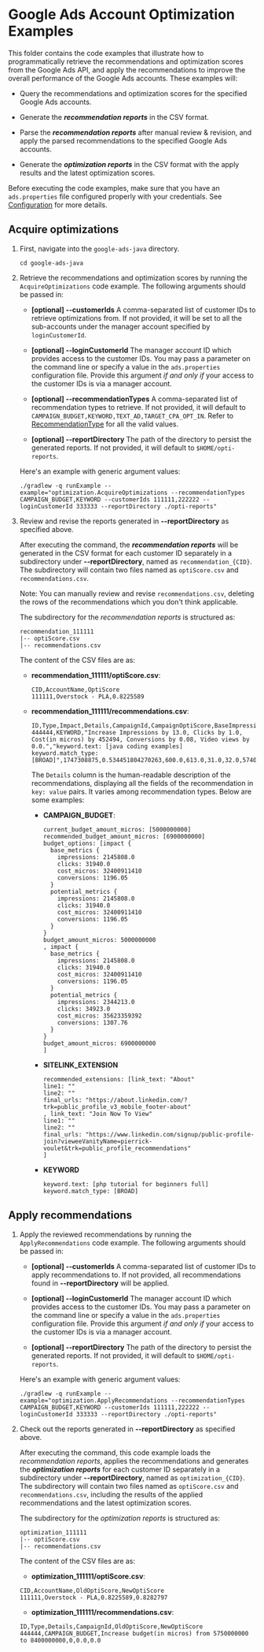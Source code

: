 # Google Ads Account Optimization Examples

This folder contains the code examples that illustrate how to programmatically
retrieve the recommendations and optimization scores from the Google Ads API,
and apply the recommendations to improve the overall performance of the Google
Ads accounts. These examples will:

*   Query the recommendations and optimization scores for the specified Google
    Ads accounts.

*   Generate the ***recommendation reports*** in the CSV format.

*   Parse the ***recommendation reports*** after manual review & revision, and
    apply the parsed recommendations to the specified Google Ads accounts.

*   Generate the ***optimization reports*** in the CSV format with the apply
    results and the latest optimization scores.

Before executing the code examples, make sure that you have an `ads.properties`
file configured properly with your credentials. See
[Configuration](https://developers.google.com/google-ads/api/docs/client-libs/java/config-file)
for more details.

## Acquire optimizations

1.  First, navigate into the `google-ads-java` directory.

    ```
    cd google-ads-java
    ```

1.  Retrieve the recommendations and optimization scores by running the
    `AcquireOptimizations` code example. The following arguments should be
    passed in:

    *   **[optional] --customerIds** A comma-separated list of customer IDs to
        retrieve optimizations from. If not provided, it will be set to all the
        sub-accounts under the manager account specified by `loginCustomerId`.

    *   **[optional] --loginCustomerId** The manager account ID which provides
        access to the customer IDs. You may pass a parameter on the command line
        or specify a value in the `ads.properties` configuration file. Provide
        this argument *if and only if* your access to the customer IDs is via a
        manager account.

    *   **[optional] --recommendationTypes** A comma-separated list of
        recommendation types to retrieve. If not provided, it will default to
        `CAMPAIGN_BUDGET,KEYWORD,TEXT_AD,TARGET_CPA_OPT_IN`. Refer to
        [RecommendationType](https://developers.google.com/google-ads/api/reference/rpc/latest/RecommendationTypeEnum.RecommendationType)
        for all the valid values.

    *   **[optional] --reportDirectory** The path of the directory to persist
        the generated reports. If not provided, it will default to
        `$HOME/opti-reports`.

    Here's an example with generic argument values:

    ```
    ./gradlew -q runExample --example="optimization.AcquireOptimizations --recommendationTypes CAMPAIGN_BUDGET,KEYWORD --customerIds 111111,222222 --loginCustomerId 333333 --reportDirectory ./opti-reports"
    ```

1.  Review and revise the reports generated in **--reportDirectory** as
    specified above.

    After executing the command, the ***recommendation reports*** will be
    generated in the CSV format for each customer ID separately in a
    subdirectory under **--reportDirectory**, named as `recommendation_{CID}`.
    The subdirectory will contain two files named as `optiScore.csv` and
    `recommendations.csv`.

    Note: You can manually review and revise `recommendations.csv`, deleting the
    rows of the recommendations which you don't think applicable.

    The subdirectory for the *recommendation reports* is structured as:

    ```
    recommendation_111111
    |-- optiScore.csv
    |-- recommendations.csv
    ```

    The content of the CSV files are as:

    *   **recommendation_111111/optiScore.csv**:

        ```
        CID,AccountName,OptiScore
        111111,Overstock - PLA,0.8225589
        ```

    *   **recommendation_111111/recommendations.csv**:

        ```
        ID,Type,Impact,Details,CampaignId,CampaignOptiScore,BaseImpressions,PotentialImpressions,BaseClicks,PotentialClicks,BaseCost,PotentialCost,BaseConversions,PotentialConversions,BaseVideoViews,PotentialVideoViews
        444444,KEYWORD,"Increase Impressions by 13.0, Clicks by 1.0, Cost(in micros) by 452494, Conversions by 0.08, Video views by 0.0.","keyword.text: [java coding examples]
        keyword.match_type: [BROAD]",1747308875,0.534451804270263,600.0,613.0,31.0,32.0,5740000,6192494,0.0,0.08,0.0,0.0
        ```

        The `Details` column is the human-readable description of the
        recommendations, displaying all the fields of the recommendation in
        `key: value` pairs. It varies among recommendation types. Below are some
        examples:

        *   **CAMPAIGN_BUDGET**:

            ```
            current_budget_amount_micros: [5000000000]
            recommended_budget_amount_micros: [6900000000]
            budget_options: [impact {
              base_metrics {
                impressions: 2145808.0
                clicks: 31940.0
                cost_micros: 32400911410
                conversions: 1196.05
              }
              potential_metrics {
                impressions: 2145808.0
                clicks: 31940.0
                cost_micros: 32400911410
                conversions: 1196.05
              }
            }
            budget_amount_micros: 5000000000
            , impact {
              base_metrics {
                impressions: 2145808.0
                clicks: 31940.0
                cost_micros: 32400911410
                conversions: 1196.05
              }
              potential_metrics {
                impressions: 2344213.0
                clicks: 34923.0
                cost_micros: 35623359392
                conversions: 1307.76
              }
            }
            budget_amount_micros: 6900000000
            ]
            ```

        *   **SITELINK_EXTENSION**

            ```
            recommended_extensions: [link_text: "About"
            line1: ""
            line2: ""
            final_urls: "https://about.linkedin.com/?trk=public_profile_v3_mobile_footer-about"
            , link_text: "Join Now To View"
            line1: ""
            line2: ""
            final_urls: "https://www.linkedin.com/signup/public-profile-join?vieweeVanityName=pierrick-voulet&trk=public_profile_recommendations"
            ]
            ```

        *   **KEYWORD**

            ```
            keyword.text: [php tutorial for beginners full]
            keyword.match_type: [BROAD]
            ```

## Apply recommendations

1.  Apply the reviewed recommendations by running the `ApplyRecommendations`
    code example. The following arguments should be passed in:

    *   **[optional] --customerIds** A comma-separated list of customer IDs to
        apply recommendations to. If not provided, all recommendations found in
        **--reportDirectory** will be applied.

    *   **[optional] --loginCustomerId** The manager account ID which provides
        access to the customer IDs. You may pass a parameter on the command line
        or specify a value in the `ads.properties` configuration file. Provide
        this argument *if and only if* your access to the customer IDs is via a
        manager account.

    *   **[optional] --reportDirectory** The path of the directory to persist
        the generated reports. If not provided, it will default to
        `$HOME/opti-reports`.

    Here's an example with generic argument values:

    ```
    ./gradlew -q runExample --example="optimization.ApplyRecommendations --recommendationTypes CAMPAIGN_BUDGET,KEYWORD --customerIds 111111,222222 --loginCustomerId 333333 --reportDirectory ./opti-reports"
    ```

1.  Check out the reports generated in **--reportDirectory** as specified above.

    After executing the command, this code example loads the *recommendation
    reports*, applies the recommendations and generates the ***optimization
    reports*** for each customer ID separately in a subdirectory under
    **--reportDirectory**, named as `optimization_{CID}`. The subdirectory will
    contain two files named as `optiScore.csv` and `recommendations.csv`,
    including the results of the applied recommendations and the latest
    optimization scores.

    The subdirectory for the *optimization reports* is structured as:

    ```
    optimization_111111
    |-- optiScore.csv
    |-- recommendations.csv
    ```

    The content of the CSV files are as:

    *   **optimization_111111/optiScore.csv**:

    ```
    CID,AccountName,OldOptiScore,NewOptiScore
    111111,Overstock - PLA,0.8225589,0.8282797
    ```

    *   **optimization_111111/recommendations.csv**:

    ```
    ID,Type,Details,CampaignId,OldOptiScore,NewOptiScore
    444444,CAMPAIGN_BUDGET,Increase budget(in micros) from 5750000000 to 8400000000,0,0.0,0.0
    ```
